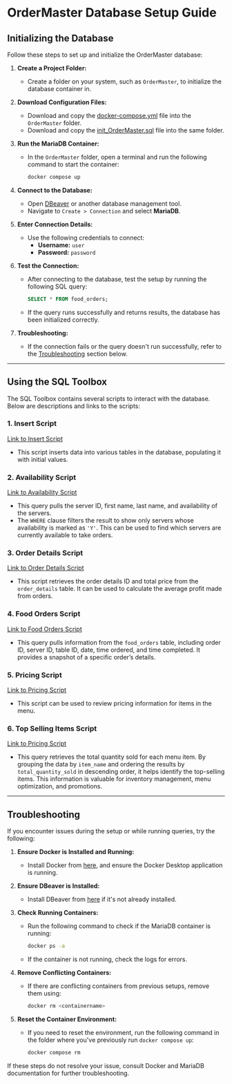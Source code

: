 # OrderMaster Database Setup Guide

## Initializing the Database

Follow these steps to set up and initialize the OrderMaster database:

1. **Create a Project Folder:**
   - Create a folder on your system, such as `OrderMaster`, to initialize the database container in.

2. **Download Configuration Files:**
   - Download and copy the [docker-compose.yml](https://github.com/WSU-kduncan/cs3900-restaurantorders/blob/4710a80a32a91b14052a2ecdd7d0d55563f55fbc/DB/docker-compose.yml) file into the `OrderMaster` folder.
   - Download and copy the [init_OrderMaster.sql](https://github.com/WSU-kduncan/cs3900-restaurantorders/blob/4710a80a32a91b14052a2ecdd7d0d55563f55fbc/DB/init_OrderMaster.sql) file into the same folder.

3. **Run the MariaDB Container:**
   - In the `OrderMaster` folder, open a terminal and run the following command to start the container:
     ```bash
     docker compose up
     ```

4. **Connect to the Database:**
   - Open [DBeaver](https://dbeaver.io/download/) or another database management tool.
   - Navigate to `Create > Connection` and select **MariaDB**.
   
5. **Enter Connection Details:**
   - Use the following credentials to connect:
     - **Username:** `user`
     - **Password:** `password`
   
6. **Test the Connection:**
   - After connecting to the database, test the setup by running the following SQL query:
     ```sql
     SELECT * FROM food_orders;
     ```
   - If the query runs successfully and returns results, the database has been initialized correctly.

7. **Troubleshooting:**
   - If the connection fails or the query doesn't run successfully, refer to the [Troubleshooting](#troubleshooting) section below.

---

## Using the SQL Toolbox

The SQL Toolbox contains several scripts to interact with the database. Below are descriptions and links to the scripts:

### 1. **Insert Script**
[Link to Insert Script](https://github.com/WSU-kduncan/cs3900-restaurantorders/blob/4710a80a32a91b14052a2ecdd7d0d55563f55fbc/DB/SQL-ToolBox/InsertScript.sql)
- This script inserts data into various tables in the database, populating it with initial values.

### 2. **Availability Script**
[Link to Availability Script](https://github.com/WSU-kduncan/cs3900-restaurantorders/blob/4710a80a32a91b14052a2ecdd7d0d55563f55fbc/DB/SQL-ToolBox/AvailabilityScript.sql)
- This query pulls the server ID, first name, last name, and availability of the servers.
- The `WHERE` clause filters the result to show only servers whose availability is marked as `'Y'`. This can be used to find which servers are currently available to take orders.

### 3. **Order Details Script**
[Link to Order Details Script](https://github.com/WSU-kduncan/cs3900-restaurantorders/blob/4710a80a32a91b14052a2ecdd7d0d55563f55fbc/DB/SQL-ToolBox/OrderDetailsScript.sql)
- This script retrieves the order details ID and total price from the `order_details` table. It can be used to calculate the average profit made from orders.

### 4. **Food Orders Script**
[Link to Food Orders Script](https://github.com/WSU-kduncan/cs3900-restaurantorders/blob/4710a80a32a91b14052a2ecdd7d0d55563f55fbc/DB/SQL-ToolBox/FoodOrderScript.sql)
- This query pulls information from the `food_orders` table, including order ID, server ID, table ID, date, time ordered, and time completed. It provides a snapshot of a specific order’s details.

### 5. **Pricing Script**
[Link to Pricing Script](https://github.com/WSU-kduncan/cs3900-restaurantorders/blob/main/DB/SQL-ToolBox/PriceScript.sql)
- This script can be used to review pricing information for items in the menu.

### 6. **Top Selling Items Script**
[Link to Pricing Script](https://github.com/WSU-kduncan/cs3900-restaurantorders/blob/main/DB/SQL-ToolBox/TopSellingScript.sql) 
- This query retrieves the total quantity sold for each menu item. By grouping the data by `item_name` and ordering the results by `total_quantity_sold` in descending order, it helps identify the top-selling items. This information is valuable for inventory management, menu optimization, and promotions.

---

## Troubleshooting

If you encounter issues during the setup or while running queries, try the following:

1. **Ensure Docker is Installed and Running:**
   - Install Docker from [here](https://docs.docker.com/desktop/install/windows-install/), and ensure the Docker Desktop application is running.

2. **Ensure DBeaver is Installed:**
   - Install DBeaver from [here](https://dbeaver.io/download/) if it's not already installed.
     
3. **Check Running Containers:**
   - Run the following command to check if the MariaDB container is running:
     ```bash
     docker ps -a
     ```
   - If the container is not running, check the logs for errors.

4. **Remove Conflicting Containers:**
   - If there are conflicting containers from previous setups, remove them using:
     ```bash
     docker rm <containername>
     ```

5. **Reset the Container Environment:**
   - If you need to reset the environment, run the following command in the folder where you've previously run `docker compose up`:
     ```bash
     docker compose rm
     ```

If these steps do not resolve your issue, consult Docker and MariaDB documentation for further troubleshooting.
